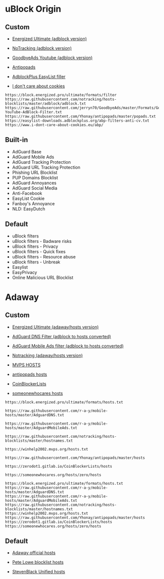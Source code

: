# uBlock Origin

## Custom
- [Energized Ultimate (adblock version)](https://block.energized.pro/ultimate/formats/filter)

- [NoTracking (adblock version)](https://raw.githubusercontent.com/notracking/hosts-blocklists/master/adblock/adblock.txt)

- [GoodbyeAds Youtube (adblock version)](https://raw.githubusercontent.com/jerryn70/GoodbyeAds/master/Formats/GoodbyeAds-YouTube-AdBlock-Filter.txt)

- [Antipopads](https://raw.githubusercontent.com/Yhonay/antipopads/master/popads.txt)

- [AdblockPlus EasyList filler](https://easylist-downloads.adblockplus.org/abp-filters-anti-cv.txt)

- [I don't care about cookies](https://www.i-dont-care-about-cookies.eu/abp/)

```
https://block.energized.pro/ultimate/formats/filter
https://raw.githubusercontent.com/notracking/hosts-blocklists/master/adblock/adblock.txt
https://raw.githubusercontent.com/jerryn70/GoodbyeAds/master/Formats/GoodbyeAds-YouTube-AdBlock-Filter.txt
https://raw.githubusercontent.com/Yhonay/antipopads/master/popads.txt
https://easylist-downloads.adblockplus.org/abp-filters-anti-cv.txt
https://www.i-dont-care-about-cookies.eu/abp/
```

## Built-in
- AdGuard Base
- AdGuard Mobile Ads
- AdGuard Tracking Protection
- AdGuard URL Tracking Protection
- Phishing URL Blocklist
- PUP Domains Blocklist
- AdGuard Annoyances
- AdGuard Social Media
- Anti-Facebook
- EasyList Cookie
- Fanboy's Annoyance
- NLD: EasyDutch

## Default
- uBlock filters
- uBlock filters - Badware risks
- uBlock filters - Privacy
- uBlock filters - Quick fixes
- uBlock filters - Resource abuse
- uBlock filters - Unbreak
- Easylist
- EasyPrivacy
- Online Malicious URL Blocklist

# Adaway

## Custom
- [Energized Ultimate (adaway/hosts version)](https://block.energized.pro/ultimate/formats/hosts.txt)

- [AdGuard DNS Filter (adblock to hosts converted)](https://raw.githubusercontent.com/r-a-y/mobile-hosts/master/AdguardDNS.txt)

- [AdGuard Mobile Ads filter (adblock to hosts converted)](https://raw.githubusercontent.com/r-a-y/mobile-hosts/master/AdguardMobileAds.txt)

- [Notracking (adaway/hosts version)](https://raw.githubusercontent.com/notracking/hosts-blocklists/master/hostnames.txt)

- [MVPS HOSTS](https://winhelp2002.mvps.org/hosts.txt)

- [antipopads hosts](https://raw.githubusercontent.com/Yhonay/antipopads/master/hosts)

- [CoinBlockerLists](https://zerodot1.gitlab.io/CoinBlockerLists/hosts)

- [someonewhocares hosts](https://someonewhocares.org/hosts/zero/hosts)


```
https://block.energized.pro/ultimate/formats/hosts.txt
```

```
https://raw.githubusercontent.com/r-a-y/mobile-hosts/master/AdguardDNS.txt
```

```
https://raw.githubusercontent.com/r-a-y/mobile-hosts/master/AdguardMobileAds.txt
```

```
https://raw.githubusercontent.com/notracking/hosts-blocklists/master/hostnames.txt
```

```
https://winhelp2002.mvps.org/hosts.txt
```

```
https://raw.githubusercontent.com/Yhonay/antipopads/master/hosts
```

```
https://zerodot1.gitlab.io/CoinBlockerLists/hosts
```

```
https://someonewhocares.org/hosts/zero/hosts
```


```
https://block.energized.pro/ultimate/formats/hosts.txt
https://raw.githubusercontent.com/r-a-y/mobile-hosts/master/AdguardDNS.txt
https://raw.githubusercontent.com/r-a-y/mobile-hosts/master/AdguardMobileAds.txt
https://raw.githubusercontent.com/notracking/hosts-blocklists/master/hostnames.txt
https://winhelp2002.mvps.org/hosts.txt
https://raw.githubusercontent.com/Yhonay/antipopads/master/hosts
https://zerodot1.gitlab.io/CoinBlockerLists/hosts
https://someonewhocares.org/hosts/zero/hosts
```


## Default
- [Adaway official hosts](https://adaway.org/hosts.txt)

- [Pete Lowe blocklist hosts](https://pgl.yoyo.org/adservers/serverlist.php?hostformat=hosts&showintro=0&mimetype=plaintext)

- [StevenBlack Unified hosts](https://raw.githubusercontent.com/StevenBlack/hosts/master/hosts)
